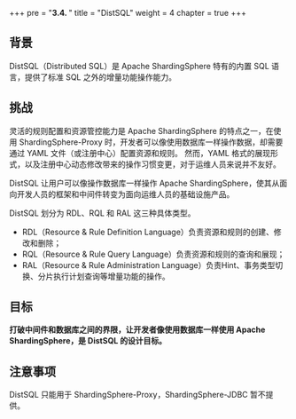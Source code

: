 +++
pre = "<b>3.4. </b>"
title = "DistSQL"
weight = 4
chapter = true
+++

## 背景

DistSQL（Distributed SQL）是 Apache ShardingSphere 特有的内置 SQL 语言，提供了标准 SQL 之外的增量功能操作能力。

## 挑战

灵活的规则配置和资源管控能力是 Apache ShardingSphere 的特点之一，在使用 ShardingSphere-Proxy 时，开发者可以像使用数据库一样操作数据，却需要通过 YAML 文件（或注册中心）配置资源和规则。
然而，YAML 格式的展现形式，以及注册中心动态修改带来的操作习惯变更，对于运维人员来说并不友好。

DistSQL 让用户可以像操作数据库一样操作 Apache ShardingSphere，使其从面向开发人员的框架和中间件转变为面向运维人员的基础设施产品。

DistSQL 划分为 RDL、RQL 和 RAL 这三种具体类型。

 - RDL（Resource & Rule Definition Language）负责资源和规则的创建、修改和删除；
 - RQL（Resource & Rule Query Language）负责资源和规则的查询和展现；
 - RAL（Resource & Rule Administration Language）负责Hint、事务类型切换、分片执行计划查询等增量功能的操作。

## 目标

**打破中间件和数据库之间的界限，让开发者像使用数据库一样使用 Apache ShardingSphere，是 DistSQL 的设计目标。**

## 注意事项

DistSQL 只能用于 ShardingSphere-Proxy，ShardingSphere-JDBC 暂不提供。
